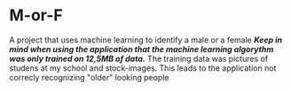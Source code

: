 # M-or-F
A project that uses machine learning to identify a male or a female
***Keep in mind when using the application that the machine learning algorythm was only trained on 12,5MB of data.***
The training data was pictures of studens at my school and stock-images. This leads to the application not correcly recognizing "older" looking people
